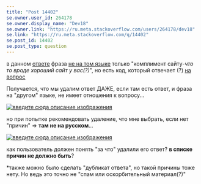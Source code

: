 ```yaml
---
title: "Post 14402"
se.owner.user_id: 264178
se.owner.display_name: "Dev18"
se.owner.link: "https://ru.meta.stackoverflow.com/users/264178/dev18"
se.link: "https://ru.meta.stackoverflow.com/q/14402"
se.post_id: 14402
se.post_type: question
---
```

<p>в данном <a href="https://ru.stackoverflow.com/review/low-quality-posts/944685">ответе</a> фраза <a href="https://ru.stackoverflow.com/help/review-low-quality">не на том языке</a> только &quot;комплимент сайту-<em>что то вроде хороший сайт у вас(?)</em>&quot;, но есть код, который отвечает (?) <a href="https://ru.stackoverflow.com/q/78491/264178">на вопрос</a></p>
<p>Получается, что мы удалим ответ ДАЖЕ, если там есть ответ, и фраза на &quot;другом&quot; языке, не имеет отношения к вопросу...</p>
<p><a href="https://i.sstatic.net/vD5Bnho7.png" rel="nofollow noreferrer"><img src="https://i.sstatic.net/vD5Bnho7.png" alt="введите сюда описание изображения" /></a></p>
<p>но при попытке рекомендовать удаление, что мне выбрать, если нет &quot;причин&quot; =&gt; <strong>там не на русском</strong>...</p>
<p><a href="https://i.sstatic.net/ILXkzvWk.png" rel="nofollow noreferrer"><img src="https://i.sstatic.net/ILXkzvWk.png" alt="введите сюда описание изображения" /></a></p>
<p>как пользователь должен понять &quot;за что&quot; удалили его ответ? <strong>в списке причин не должно быть</strong>?</p>
<p>*также можно было сделать &quot;дубликат ответа&quot;, но такой причины тоже нету. Но ведь это точно не &quot;спам или оскорбительный материал(?)&quot;</p>
